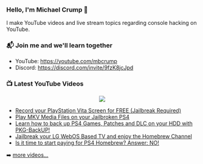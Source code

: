 ### Hello, I'm Michael Crump 👋

I make YouTube videos and live stream topics regarding console hacking on YouTube. 

### 📬 Join me and we'll learn together

- YouTube: https://youtube.com/mbcrump
- Discord: https://discord.com/invite/9fzK8jcJpd

### 📺 Latest YouTube Videos

<div align="center">

[<img src="https://img.shields.io/badge/-Subscribe-red?style=for-the-badge&logo=youtube&logoColor=white"/>](https://www.youtube.com/c/mbcrump?sub_confirmation=1)

</div>

<!-- YOUTUBE:START -->
- [Record your PlayStation Vita Screen for FREE &lpar;Jailbreak Required&rpar;](https://www.youtube.com/watch?v=hE40Vx1vtU4)
- [Play MKV Media Files on your Jailbroken PS4](https://www.youtube.com/watch?v=DD_MnI-R0Js)
- [Learn how to back up PS4 Games, Patches and DLC on your HDD with PKG-BackUP!](https://www.youtube.com/watch?v=CKx_dzRdhNk)
- [Jailbreak your LG WebOS Based TV and enjoy the Homebrew Channel](https://www.youtube.com/watch?v=hsqYOoiT12Y)
- [Is it time to start paying for PS4 Homebrew? Answer: NO!](https://www.youtube.com/watch?v=R3OKxYLiYUA)
<!-- YOUTUBE:END -->

➡️ [more videos...](https://youtube.com/mbcrump)

